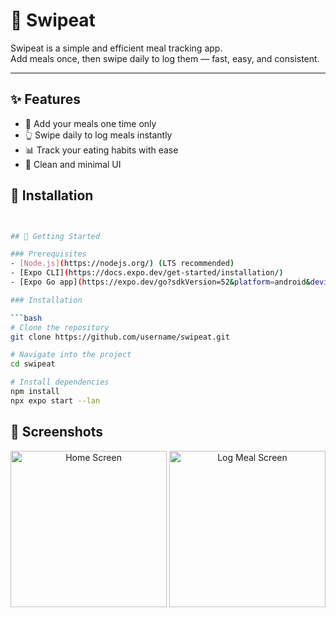 # 🍔 Swipeat

Swipeat is a simple and efficient meal tracking app.  
Add meals once, then swipe daily to log them — fast, easy, and consistent.

---

## ✨ Features

- 🥗 Add your meals one time only
- 👆 Swipe daily to log meals instantly
- 📊 Track your eating habits with ease
- 📱 Clean and minimal UI
## 🚀 Installation

```bash


## 🚀 Getting Started

### Prerequisites
- [Node.js](https://nodejs.org/) (LTS recommended)
- [Expo CLI](https://docs.expo.dev/get-started/installation/)
- [Expo Go app](https://expo.dev/go?sdkVersion=52&platform=android&device=true)

### Installation

```bash
# Clone the repository
git clone https://github.com/username/swipeat.git

# Navigate into the project
cd swipeat

# Install dependencies
npm install
npx expo start --lan
```
## 📱 Screenshots
<p align="center"> <img src="assets/screenshots/home.png" alt="Home Screen" width="250"/> <img src="assets/screenshots/log.png" alt="Log Meal Screen" width="250"/> </p>
